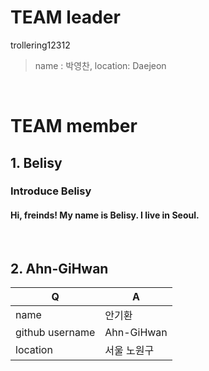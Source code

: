 # **TEAM leader** 
trollering12312 
> name : 박영찬, location: Daejeon

<br>

# **TEAM member** 

## 1. Belisy
### Introduce Belisy
#### Hi, freinds! My name is Belisy. I live in Seoul.

<br>

## 2. Ahn-GiHwan

| Q | A |
| -- | -- |
| name | 안기환 |
| github username | Ahn-GiHwan |
| location | 서울 노원구 | 
